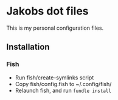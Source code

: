 # Jakobs dot files
This is my personal configuration files.

## Installation

### Fish
* Run fish/create-symlinks script
* Copy fish/config.fish to ~/.config/fish/
* Relaunch fish, and run `fundle install`
